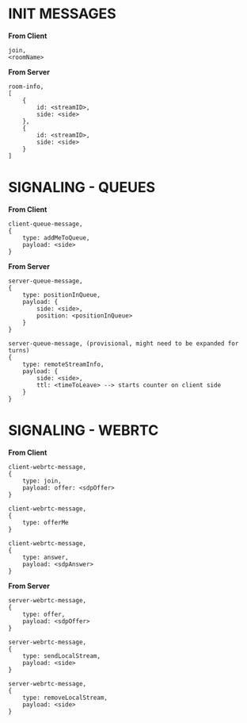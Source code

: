 INIT MESSAGES
=====================
**From Client**

```
join,
<roomName>
```

**From Server**

```
room-info,
[
	{
		id: <streamID>,
		side: <side>
	},
	{
		id: <streamID>,
		side: <side>
	}
]
```


SIGNALING - QUEUES
=====================
**From Client**

```
client-queue-message,
{
	type: addMeToQueue,
	payload: <side>
}
```

**From Server**

```
server-queue-message,
{
	type: positionInQueue,
	payload: {
		side: <side>,
		position: <positionInQueue>
	}
}
```

```
server-queue-message, (provisional, might need to be expanded for turns)
{
	type: remoteStreamInfo,
	payload: {
		side: <side>,
		ttl: <timeToLeave> --> starts counter on client side
	}
}
```


SIGNALING - WEBRTC
=====================
**From Client**

```
client-webrtc-message,
{
	type: join,
	payload: offer: <sdpOffer>
}
```

```
client-webrtc-message,
{
	type: offerMe
}
```

```
client-webrtc-message,
{
	type: answer,
	payload: <sdpAnswer>
}
```

**From Server**
```
server-webrtc-message,
{
	type: offer,
	payload: <sdpOffer>
}
```

```
server-webrtc-message,
{
	type: sendLocalStream,
	payload: <side>
}
```

```
server-webrtc-message,
{
	type: removeLocalStream,
	payload: <side>
}
```
